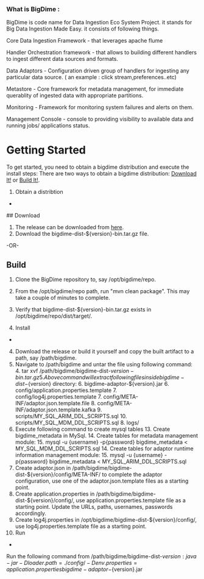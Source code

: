 ### What is BigDime  : 
BigDime is code name for Data Ingestion Eco System Project. it stands for Big Data Ingestion Made Easy. it consists of following things.

Core Data Ingestion Framework - that leverages apache flume 

Handler Orchestration framework  - that allows to building different handlers to ingest different data sources and formats.

Data Adaptors - Configuration  driven group of handlers for ingesting any particular data source. ( an example :  click stream,preferences..etc)

Metastore  - Core framework for metadata management, for immediate querablity of ingested data with appropriate partitions.

Monitoring - Framework for monitoring  system failures and alerts on them.

Management Console - console to providing visibility to available data and running jobs/ applications status.

Getting Started
=======
To get started, you need to obtain a bigdime distribution and execute the install steps: There are two ways to obtain a bigdime distribution: [Download It!](#download) or [Build It!](#build).
1. Obtain a distribtion
-
<a name="download">
## Download
</a>

1. The release can be downloaded from [here](https://oss.sonatype.org/content/groups/public/io/bigdime/bigdime-dist/).
2. Download the bigdime-dist-${version}-bin.tar.gz file.

-OR-
<a name="build">
## Build
</a>

1. Clone the BigDime repository to, say /opt/bigdime/repo.
2. From the /opt/bigdime/repo path, run "mvn clean package". This may take a couple of minutes to complete.
3. Verify that bigdime-dist-${version}-bin.tar.gz exists in /opt/bigdime/repo/dist/target/.

2. Install
-
4. Download the release or build it yourself and copy the built artifact to a path, say /path/bigdime.
5. Navigate to /path/bigdime and untar the file using following command:
	4. tar xvf /path/bigdime/bigdime-dist-${version}-bin.tar.gz
	5. Above command will extract following files inside bigdime-dist-${version} directory:
		6. bigdime-adaptor-${version}.jar
		6. config/application.properties.template
		7. config/log4j.properties.template
		7. config/META-INF/adaptor.json.template.file
		8. config/META-INF/adaptor.json.template.kafka
		9. scripts/MY_SQL_ARIM_DDL_SCRIPTS.sql
		10. scripts/MY_SQL_MDM_DDL_SCRIPTS.sql
		8. logs/
9. Execute following command to create mysql tables
	13. Create bigdime_metadata in MySql.
	14. Create tables for metadata management module:
		15. mysql -u {username} -p{password} bigdime_metadata < MY\_SQL\_MDM\_DDL\_SCRIPTS.sql
	14. Create tables for adaptor runtime information management module:
		15. mysql -u {username} -p{password} bigdime_metadata < MY\_SQL\_ARIM\_DDL\_SCRIPTS.sql
15. Create adaptor.json in /path/bigdime/bigdime-dist-${version}/config/META-INF/ to complete the adaptor configuration, use one of the adaptor.json.template files as a starting point.
10. Create application.properties in /path/bigdime/bigdime-dist-${version}/config/, use application.properties.template file as a starting point. Update the URLs, paths, usernames, passwords accordingly.
11. Create log4j.properties in /opt/bigdime/bigdime-dist-${version}/config/, use log4j.properties.template file as a starting point.
3. Run
-
Run the following command from /path/bigdime/bigdime-dist-${version}:
java -jar -Dloader.path=./config/ -Denv.properties=application.properties bigdime-adaptor-${version}.jar

